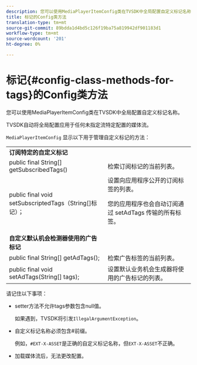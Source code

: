 ```yaml
---
description: 您可以使用MediaPlayerItemConfig类在TVSDK中全局配置自定义标记名称。
title: 标记的Config类方法
translation-type: tm+mt
source-git-commit: 89bdda1d4bd5c126f19ba75a819942df901183d1
workflow-type: tm+mt
source-wordcount: '201'
ht-degree: 0%

---
```



# 标记{#config-class-methods-for-tags}的Config类方法

您可以使用MediaPlayerItemConfig类在TVSDK中全局配置自定义标记名称。

TVSDK自动将全局配置应用于任何未指定流特定配置的媒体流。

`MediaPlayerItemConfig` 显示以下用于管理自定义标记的方法：

<table id="table_B37A6C75270D47BC99258F2884AD6905"> 
 <tbody> 
  <tr> 
   <td colname="col1"> <b>订阅特定的自定义标记</b> </td> 
   <td colname="col2"> </td> 
  </tr> 
  <tr> 
   <td colname="col1"> <span class="codeph"> public final String[] getSubscribedTags()  </span> </td> 
   <td colname="col2"> 检索订阅标记的当前列表。 </td> 
  </tr> 
  <tr> 
   <td colname="col1"> <span class="codeph"> public final void setSubscriptedTags（String[]标记）；  </span> </td> 
   <td colname="col2"> 设置向应用程序公开的订阅标签的列表。 <p>您的应用程序也会自动订阅通过<span class="codeph"> setAdTags </span>传输的所有标签。 </p> </td> 
  </tr> 
  <tr> 
   <td colname="col1"> <b>自定义默认机会检测器使用的广告标记</b> </td> 
   <td colname="col2"> </td> 
  </tr> 
  <tr> 
   <td colname="col1"> <span class="codeph"> public final String[] getAdTags();  </span> </td> 
   <td colname="col2"> 检索广告标签的当前列表。 </td> 
  </tr> 
  <tr> 
   <td colname="col1"> <span class="codeph"> public final void setAdTags(String[] tags);  </span> </td> 
   <td colname="col2"> 设置默认业务机会生成器将使用的广告标记的列表。 </td> 
  </tr> 
 </tbody> 
</table>

请记住以下事项：

* setter方法不允许tags参数包含null值。

   如果遇到，TVSDK将引发`IllegalArgumentException`。
* 自定义标记名称必须包含#前缀。

   例如，`#EXT-X-ASSET`是正确的自定义标记名称，但`EXT-X-ASSET`不正确。
* 加载媒体流后，无法更改配置。

